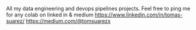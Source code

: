 All my data engineering and devops pipelines projects. Feel free to ping me for any colab on linked in & medium
https://www.linkedin.com/in/tomas-suarez/
https://medium.com/@tomsuarezx
